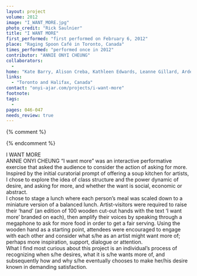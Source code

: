 ```yaml
---
layout: project
volume: 2012
image: "I_WANT_MORE.jpg"
photo_credit: "Rick Saulnier"
title: "I WANT MORE"
first_performed: "first performed on February 6, 2012"
place: "Raging Spoon Café in Toronto, Canada"
times_performed: "performed once in 2012"
contributor: "ANNIE ONYI CHEUNG"
collaborators: 
  - 
home: "Kate Barry, Alison Creba, Kathleen Edwards, Leanne Gillard, Arden Hagedom, Adam Herst, Johanna Householder, Sandra Liu, David Reyes, Rick Saulnier, Sean Smith, Connie Tsang"
links: 
  - "Toronto and Halifax, Canada"
contact: "onyi-ajar.com/projects/i-want-more"
footnote: 
tags: 
  - 
pages: 046-047
needs_review: true
---
```


{% comment %} 

{% endcomment %}

 I WANT MORE  
 ANNIE ONYI CHEUNG 
 “I want more” was an interactive performative exercise that asked the audience to consider the action of asking for more. Inspired by the initial curatorial prompt of offering a soup kitchen for artists, I chose to explore the idea of class structure and the power dynamic of desire, and asking for more, and whether the want is social, economic or abstract.  
 I chose to stage a lunch where each person’s meal was scaled down to a miniature version of a balanced lunch. Artist-visitors were required to raise their ‘hand’ (an edition of 100 wooden cut-out hands with the text ‘I want more’ branded on each), then amplify their voices by speaking through a megaphone to ask for more food in order to get a fair serving. Using the wooden hand as a starting point, attendees were encouraged to engage with each other and consider what s/he as an artist might want more of; perhaps more inspiration, support, dialogue or attention.  
 What I find most curious about this project is an individual’s process of recognizing when s/he desires, what it is s/he wants more of, and subsequently how and why s/he eventually chooses to make her/his desire known in demanding satisfaction.  
